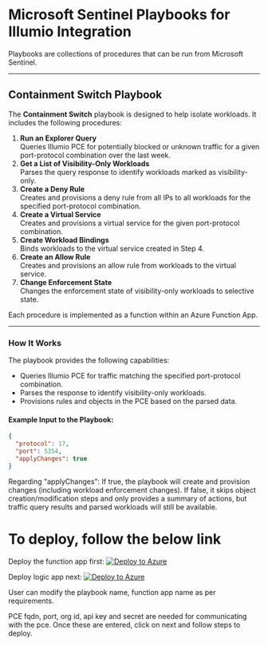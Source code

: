 # Microsoft Sentinel Playbooks for Illumio Integration

Playbooks are collections of procedures that can be run from Microsoft Sentinel.  

---

## Containment Switch Playbook

The **Containment Switch** playbook is designed to help isolate workloads. It includes the following procedures:

1. **Run an Explorer Query**  
   Queries Illumio PCE for potentially blocked or unknown traffic for a given port-protocol combination over the last week.
2. **Get a List of Visibility-Only Workloads**  
   Parses the query response to identify workloads marked as visibility-only.
3. **Create a Deny Rule**  
   Creates and provisions a deny rule from all IPs to all workloads for the specified port-protocol combination.
4. **Create a Virtual Service**  
   Creates and provisions a virtual service for the given port-protocol combination.
5. **Create Workload Bindings**  
   Binds workloads to the virtual service created in Step 4.
6. **Create an Allow Rule**  
   Creates and provisions an allow rule from workloads to the virtual service.
7. **Change Enforcement State**  
   Changes the enforcement state of visibility-only workloads to selective state.

Each procedure is implemented as a function within an Azure Function App.

---

### How It Works

The playbook provides the following capabilities:

- Queries Illumio PCE for traffic matching the specified port-protocol combination.
- Parses the response to identify visibility-only workloads.
- Provisions rules and objects in the PCE based on the parsed data.

#### Example Input to the Playbook:
```json
{
  "protocol": 17,
  "port": 5354,
  "applyChanges": true
}
```

Regarding "applyChanges":
If true, the playbook will create and provision changes (including workload enforcement changes).
If false, it skips object creation/modification steps and only provides a summary of actions, but traffic query results and parsed workloads will still be available.



# To deploy, follow the below link 
Deploy the function app first:
[![Deploy to Azure](https://aka.ms/deploytoazurebutton)](https://portal.azure.com/#create/Microsoft.Template/uri/https%3A%2F%2Fraw.githubusercontent.com%2Fillumio-shield%2FAzure-Sentinel%2Frefs%2Fheads%2Fillumio-sentinel-playbooks-v2%2FSolutions%2FIllumioSaaS%2FPlaybooks%2FCustomConnector%2FIllumioSaaS_FunctionAppConnector%2Fazuredeploy.json)

Deploy logic app next:
[![Deploy to Azure](https://aka.ms/deploytoazurebutton)](https://portal.azure.com/#create/Microsoft.Template/uri/https%3A%2F%2Fraw.githubusercontent.com%2FAzure%2FAzure-Sentinel%2Frefs%2Fheads%2Fmaster%2FSolutions%2FIllumioSaaS%2FPlaybooks%2FIllumio-Port-Blocking-Switch%2Fazuredeploy.json)


User can modify the playbook name, function app name as per requirements.

PCE fqdn, port, org id, api key and secret are needed for communicating with the pce.
Once these are entered, click on next and follow steps to deploy.